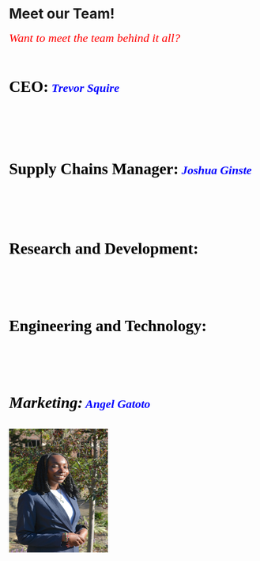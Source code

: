 # Meet our Team!
<html>
<head>
   <p><font face="Times new roman"><font color="red"><font size="5"><i>Want to meet the team behind it all?</i>
   <br/>
   <br/>
   <h1><font face="Times new roman"><font color="black"><font size="6"><b>CEO:</b><font face="Times new roman"><font color="blue"><font size="5"><i>  Trevor Squire</i>
   <br/>
   <br/>
   <br/>
   <h2><font face="Times new roman"><font color="black"><font size="6"><b>Supply Chains Manager:</b><font face="Times new roman"><font color="blue"><font size="5"><i>  Joshua Ginste</i>
   <br/>
   <br/>
   <br/>
   <h3><font face="Times new roman"><font color="black"><font size="6"><b>Research and Development:
   <br/>
   <br/>
   <br/>
   <h4><font face="Times new roman"><font color="black"><font size="6"><b>Engineering and Technology:
   <br/>
   <br/>
   <br/>
   <h5><font face="Times new roman"><font color="black"><font size="6"><b>Marketing:</b><font face="Times new roman"><font color="blue"><font size="5"><i>  Angel Gatoto</i>
   <h6><img src="https://github.com/TrevTroopa/TrevTroopa.github.io/blob/main/IMG_9973.PNG?raw=true" height="250" width="200"/>

